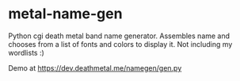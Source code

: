 # metal-name-gen
Python cgi death metal band name generator. Assembles name and chooses from a list of fonts and colors to display it.
Not including my wordlists :)

Demo at https://dev.deathmetal.me/namegen/gen.py
